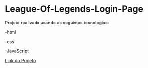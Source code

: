 # League-Of-Legends-Login-Page
<p>Projeto realizado usando as seguintes tecnologias:</p>
<p>-html</p>
<p>-css</p>
<p>-JavaScript</p>
<a href="https://leagueoflengensloginpage.netlify.app">Link do Projeto</a>


